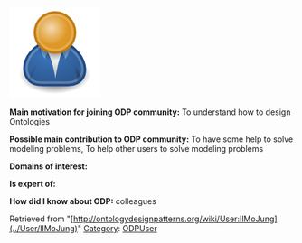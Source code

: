 [![Image:ODPUser.png](../images/a/a6/ODPUser.png)](../Image/ODPUser.png "Image:ODPUser.png")




  





__Main motivation for joining ODP community:__ To understand how to design Ontologies


__Possible main contribution to ODP community:__ To have some help to solve modeling problems, To help other users to solve modeling problems


__Domains of interest:__


  



__Is expert of:__


  

__How did I know about ODP:__ colleagues






Retrieved from "[http://ontologydesignpatterns.org/wiki/User:IlMoJung](../User/IlMoJung)"
 [Category](http://ontologydesignpatterns.org/wiki/Special:Categories "Special:Categories"): [ODPUser](../Category/ODPUser "Category:ODPUser")